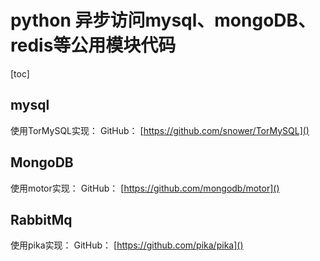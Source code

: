 # python 异步访问mysql、mongoDB、redis等公用模块代码
[toc]

## mysql
使用TorMySQL实现：
GitHub： [https://github.com/snower/TorMySQL]()

## MongoDB
使用motor实现：
GitHub： [https://github.com/mongodb/motor]()

## RabbitMq
使用pika实现：
GitHub： [https://github.com/pika/pika]()


